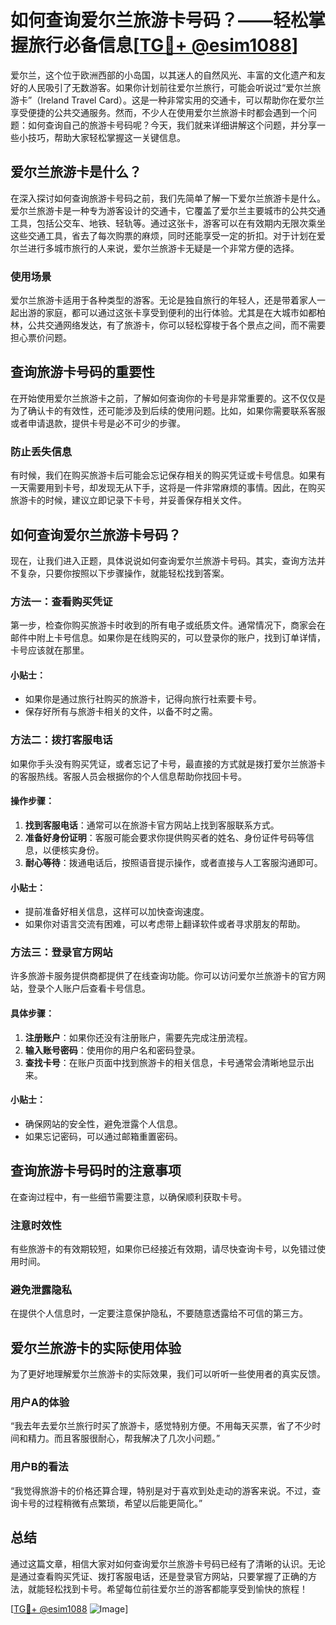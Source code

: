 # 如何查询爱尔兰旅游卡号码？——轻松掌握旅行必备信息[[TG💪+ @esim1088](https://t.me/s/esim1088)]

爱尔兰，这个位于欧洲西部的小岛国，以其迷人的自然风光、丰富的文化遗产和友好的人民吸引了无数游客。如果你计划前往爱尔兰旅行，可能会听说过“爱尔兰旅游卡”（Ireland Travel Card）。这是一种非常实用的交通卡，可以帮助你在爱尔兰享受便捷的公共交通服务。然而，不少人在使用爱尔兰旅游卡时都会遇到一个问题：如何查询自己的旅游卡号码呢？今天，我们就来详细讲解这个问题，并分享一些小技巧，帮助大家轻松掌握这一关键信息。

## 爱尔兰旅游卡是什么？

在深入探讨如何查询旅游卡号码之前，我们先简单了解一下爱尔兰旅游卡是什么。爱尔兰旅游卡是一种专为游客设计的交通卡，它覆盖了爱尔兰主要城市的公共交通工具，包括公交车、地铁、轻轨等。通过这张卡，游客可以在有效期内无限次乘坐这些交通工具，省去了每次购票的麻烦，同时还能享受一定的折扣。对于计划在爱尔兰进行多城市旅行的人来说，爱尔兰旅游卡无疑是一个非常方便的选择。

### 使用场景

爱尔兰旅游卡适用于各种类型的游客。无论是独自旅行的年轻人，还是带着家人一起出游的家庭，都可以通过这张卡享受到便利的出行体验。尤其是在大城市如都柏林，公共交通网络发达，有了旅游卡，你可以轻松穿梭于各个景点之间，而不需要担心票价问题。

## 查询旅游卡号码的重要性

在开始使用爱尔兰旅游卡之前，了解如何查询你的卡号是非常重要的。这不仅仅是为了确认卡的有效性，还可能涉及到后续的使用问题。比如，如果你需要联系客服或者申请退款，提供卡号是必不可少的步骤。

### 防止丢失信息

有时候，我们在购买旅游卡后可能会忘记保存相关的购买凭证或卡号信息。如果有一天需要用到卡号，却发现无从下手，这将是一件非常麻烦的事情。因此，在购买旅游卡的时候，建议立即记录下卡号，并妥善保存相关文件。

## 如何查询爱尔兰旅游卡号码？

现在，让我们进入正题，具体说说如何查询爱尔兰旅游卡号码。其实，查询方法并不复杂，只要你按照以下步骤操作，就能轻松找到答案。

### 方法一：查看购买凭证

第一步，检查你购买旅游卡时收到的所有电子或纸质文件。通常情况下，商家会在邮件中附上卡号信息。如果你是在线购买的，可以登录你的账户，找到订单详情，卡号应该就在那里。

#### 小贴士：

- 如果你是通过旅行社购买的旅游卡，记得向旅行社索要卡号。
- 保存好所有与旅游卡相关的文件，以备不时之需。

### 方法二：拨打客服电话

如果你手头没有购买凭证，或者忘记了卡号，最直接的方式就是拨打爱尔兰旅游卡的客服热线。客服人员会根据你的个人信息帮助你找回卡号。

#### 操作步骤：

1. **找到客服电话**：通常可以在旅游卡官方网站上找到客服联系方式。
2. **准备好身份证明**：客服可能会要求你提供购买者的姓名、身份证件号码等信息，以便核实身份。
3. **耐心等待**：拨通电话后，按照语音提示操作，或者直接与人工客服沟通即可。

#### 小贴士：

- 提前准备好相关信息，这样可以加快查询速度。
- 如果你对语言交流有困难，可以考虑带上翻译软件或者寻求朋友的帮助。

### 方法三：登录官方网站

许多旅游卡服务提供商都提供了在线查询功能。你可以访问爱尔兰旅游卡的官方网站，登录个人账户后查看卡号信息。

#### 具体步骤：

1. **注册账户**：如果你还没有注册账户，需要先完成注册流程。
2. **输入账号密码**：使用你的用户名和密码登录。
3. **查找卡号**：在账户页面中找到旅游卡的相关信息，卡号通常会清晰地显示出来。

#### 小贴士：

- 确保网站的安全性，避免泄露个人信息。
- 如果忘记密码，可以通过邮箱重置密码。

## 查询旅游卡号码时的注意事项

在查询过程中，有一些细节需要注意，以确保顺利获取卡号。

### 注意时效性

有些旅游卡的有效期较短，如果你已经接近有效期，请尽快查询卡号，以免错过使用时间。

### 避免泄露隐私

在提供个人信息时，一定要注意保护隐私，不要随意透露给不可信的第三方。

## 爱尔兰旅游卡的实际使用体验

为了更好地理解爱尔兰旅游卡的实际效果，我们可以听听一些使用者的真实反馈。

### 用户A的体验

“我去年去爱尔兰旅行时买了旅游卡，感觉特别方便。不用每天买票，省了不少时间和精力。而且客服很耐心，帮我解决了几次小问题。”

### 用户B的看法

“我觉得旅游卡的价格还算合理，特别是对于喜欢到处走动的游客来说。不过，查询卡号的过程稍微有点繁琐，希望以后能更简化。”

## 总结

通过这篇文章，相信大家对如何查询爱尔兰旅游卡号码已经有了清晰的认识。无论是通过查看购买凭证、拨打客服电话，还是登录官方网站，只要掌握了正确的方法，就能轻松找到卡号。希望每位前往爱尔兰的游客都能享受到愉快的旅程！

[[TG💪+ @esim1088](https://t.me/s/esim1088) ![Image](https://i.postimg.cc/4NQfJmqS/Snipaste-2025-05-13-00-14-12.png)]